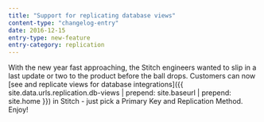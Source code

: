 ```yaml
---
title: "Support for replicating database views"
content-type: "changelog-entry"
date: 2016-12-15
entry-type: new-feature
entry-category: replication
---
```


With the new year fast approaching, the Stitch engineers wanted to slip in a last update or two to the product before the ball drops. Customers can now [see and replicate views for database integrations]({{ site.data.urls.replication.db-views | prepend: site.baseurl | prepend: site.home }}) in Stitch - just pick a Primary Key and Replication Method. Enjoy!